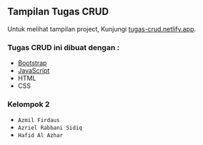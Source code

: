 ## Tampilan Tugas CRUD
Untuk melihat tampilan project, Kunjungi [tugas-crud.netlify.app](httpsk://tugas-crud.netlify.app).<br>

### Tugas CRUD ini dibuat dengan :
-  [Bootstrap](https://getbootstrap.com/)
-  [JavaScript](https://www.javascript.com/)
-  HTML
-  CSS

### Kelompok 2
-  <code>Azmil Firdaus</code>
-  <code>Azriel Rabbani Sidiq</code>
-  <code>Hafid Al Azhar</code>